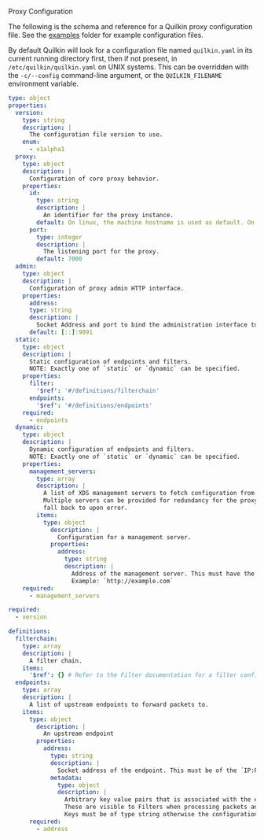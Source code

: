 Proxy Configuration

The following is the schema and reference for a Quilkin proxy configuration file. See the [examples] folder for 
example configuration files.

By default Quilkin will look for a configuration file named `quilkin.yaml` in its current running directory first, 
then if not present, in `/etc/quilkin/quilkin.yaml` on UNIX systems. This can be overridden with the 
`-c/--config` command-line argument, or the `QUILKIN_FILENAME` environment variable.

```yaml
type: object
properties:
  version:
    type: string
    description: |
      The configuration file version to use.
    enum:
      - v1alpha1
  proxy:
    type: object
    description: |
      Configuration of core proxy behavior.
    properties:
      id:
        type: string
        description: |
          An identifier for the proxy instance.
        default: On linux, the machine hostname is used as default. On all other platforms a UUID is generated for the proxy.
      port:
        type: integer
        description: |
          The listening port for the proxy.
        default: 7000
  admin:
    type: object
    description: |
      Configuration of proxy admin HTTP interface.
    properties:
      address:
      type: string
      description: |
        Socket Address and port to bind the administration interface to.
      default: [::]:9091
  static:
    type: object
    description: |
      Static configuration of endpoints and filters.
      NOTE: Exactly one of `static` or `dynamic` can be specified.
    properties:
      filter:
        '$ref': '#/definitions/filterchain'
      endpoints:
        '$ref': '#/definitions/endpoints'
    required:
      - endpoints
  dynamic:
    type: object
    description: |
      Dynamic configuration of endpoints and filters.
      NOTE: Exactly one of `static` or `dynamic` can be specified.
    properties:
      management_servers:
        type: array
        description: |
          A list of XDS management servers to fetch configuration from.
          Multiple servers can be provided for redundancy for the proxy to
          fall back to upon error.
        items:
          type: object
            description: |
              Configuration for a management server.
            properties:
              address:
                type: string
                description: |
                  Address of the management server. This must have the `http(s)` scheme prefix.
                  Example: `http://example.com`
    required:
      - management_servers

required:
  - version

definitions:
  filterchain:
    type: array
    description: |
      A filter chain.
    items:
      '$ref': {} # Refer to the Filter documentation for a filter configuration schema.
  endpoints:
    type: array
    description: |
      A list of upstream endpoints to forward packets to.
    items:
      type: object
        description: |
          An upstream endpoint
        properties:
          address:
            type: string
            description: |
              Socket address of the endpoint. This must be of the ´IP:Port` form e.g `192.168.1.1:7001`
            metadata:
              type: object
              description: |
                Arbitrary key value pairs that is associated with the endpoint.
                These are visible to Filters when processing packets and can be used to provide more context about endpoints (e.g whether or not to route a packet to an endpoint).
                Keys must be of type string otherwise the configuration is rejected.
      required:
        - address
```

[examples]: https://github.com/googleforgames/quilkin/blob/main/examples

